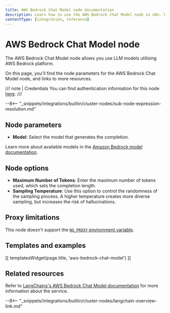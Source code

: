 ```yaml
---
title: AWS Bedrock Chat Model node documentation
description: Learn how to use the AWS Bedrock Chat Model node in n8n. Follow technical documentation to integrate AWS Bedrock Chat Model node into your workflows.
contentType: [integration, reference]
---
```


# AWS Bedrock Chat Model node

The AWS Bedrock Chat Model node allows you use LLM models utilising AWS Bedrock platform.

On this page, you'll find the node parameters for the AWS Bedrock Chat Model node, and links to more resources.

/// note | Credentials
You can find authentication information for this node [here](/integrations/builtin/credentials/aws.md).
///

--8<-- "_snippets/integrations/builtin/cluster-nodes/sub-node-expression-resolution.md"
	
## Node parameters

* **Model**: Select the model that generates the completion.

Learn more about available models in the [Amazon Bedrock model documentation](https://docs.aws.amazon.com/bedrock/latest/userguide/models-supported.html).

## Node options

* **Maximum Number of Tokens**: Enter the maximum number of tokens used, which sets the completion length.
* **Sampling Temperature**: Use this option to control the randomness of the sampling process. A higher temperature creates more diverse sampling, but increases the risk of hallucinations.

## Proxy limitations

This node doesn't support the [`NO_PROXY` environment variable](/hosting/configuration/environment-variables.md#deployment).

## Templates and examples

<!-- see https://www.notion.so/n8n/Pull-in-templates-for-the-integrations-pages-37c716837b804d30a33b47475f6e3780 -->
[[ templatesWidget(page.title, 'aws-bedrock-chat-model') ]]

## Related resources

Refer to [LangChains's AWS Bedrock Chat Model documentation](https://js.langchain.com/docs/integrations/chat/bedrock/) for more information about the service.

--8<-- "_snippets/integrations/builtin/cluster-nodes/langchain-overview-link.md"

